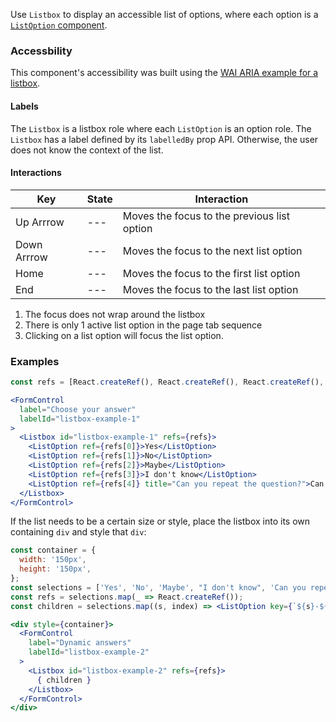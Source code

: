 Use `Listbox` to display an accessible list of options, where each option is a [`ListOption` component](#/Components/ListOption).

### Accessbility

This component's accessibility was built using the [WAI ARIA example for a listbox](https://www.w3.org/TR/wai-aria-practices-1.1/examples/listbox/listbox-scrollable.html).

#### Labels

The `Listbox` is a listbox role where each `ListOption` is an option role.
The `Listbox` has a label defined by its `labelledBy` prop API.
Otherwise, the user does not know the context of the list.

#### Interactions

| Key | State | Interaction |
| --- | --- | --- |
| Up Arrrow | --- | Moves the focus to the previous list option |
| Down Arrrow | --- | Moves the focus to the next list option |
| Home | --- | Moves the focus to the first list option |
| End | --- | Moves the focus to the last list option |

1. The focus does not wrap around the listbox
1. There is only 1 active list option in the page tab sequence
1. Clicking on a list option will focus the list option.

### Examples

```jsx
const refs = [React.createRef(), React.createRef(), React.createRef(), React.createRef(), React.createRef()];

<FormControl
  label="Choose your answer"
  labelId="listbox-example-1"
>
  <Listbox id="listbox-example-1" refs={refs}>
    <ListOption ref={refs[0]}>Yes</ListOption>
    <ListOption ref={refs[1]}>No</ListOption>
    <ListOption ref={refs[2]}>Maybe</ListOption>
    <ListOption ref={refs[3]}>I don't know</ListOption>
    <ListOption ref={refs[4]} title="Can you repeat the question?">Can you repeat the question?</ListOption>
  </Listbox>
</FormControl>
```

If the list needs to be a certain size or style, place the listbox into its own containing `div` and style that `div`:

```jsx
const container = {
  width: '150px',
  height: '150px',
};
const selections = ['Yes', 'No', 'Maybe', "I don't know", 'Can you repeat the question?'];
const refs = selections.map(_ => React.createRef());
const children = selections.map((s, index) => <ListOption key={`${s}-${index}`} ref={refs[index]} title={s}>{s}</ListOption>);

<div style={container}>
  <FormControl
    label="Dynamic answers"
    labelId="listbox-example-2"
  >
    <Listbox id="listbox-example-2" refs={refs}>
      { children }
    </Listbox>
  </FormControl>
</div>
```

